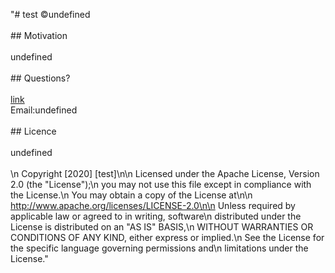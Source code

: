 "# test  ©undefined<br><br>## Motivation<br><br>undefined<br><br>## Questions? <br><br> [link](github.com/test)<br>Email:undefined<br><br>## Licence<br><br>undefined<br><br>\n                        Copyright [2020] [test]\n\n                        Licensed under the Apache License, Version 2.0 (the \"License\");\n                        you may not use this file except in compliance with the License.\n                        You may obtain a copy of the License at\n\n                        http://www.apache.org/licenses/LICENSE-2.0\n\n                        Unless required by applicable law or agreed to in writing, software\n                        distributed under the License is distributed on an \"AS IS\" BASIS,\n                        WITHOUT WARRANTIES OR CONDITIONS OF ANY KIND, either express or implied.\n                        See the License for the specific language governing permissions and\n                        limitations under the License."